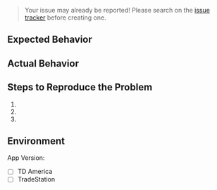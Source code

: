 > Your issue may already be reported! Please search on the [issue tracker](https://github.com/jrhurley2/TDInterface-Public/issues) before creating one.

## Expected Behavior


## Actual Behavior


## Steps to Reproduce the Problem

  1.
  1.
  1.

## Environment
App Version: 
  - [ ] TD America
  - [ ] TradeStation
